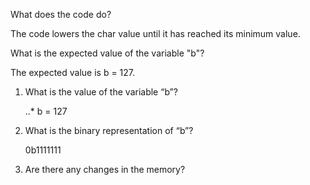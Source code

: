 
What does the code do?

The code lowers the char value until it has reached its minimum value.

What is the expected value of the variable "b"?

The expected value is b = 127.





1. What is the value of the variable “b”?

    ..* b = 127

2. What is the binary representation of “b”?

    0b1111111

3. Are there any changes in the memory?

